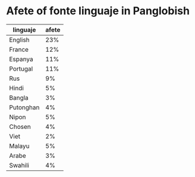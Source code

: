 # Afete of fonte linguaje in Panglobish

| linguaje | afete  |
|----------|--------|
| English | 23% |
| France | 12% |
| Espanya | 11% |
| Portugal | 11% |
| Rus | 9% |
| Hindi | 5% |
| Bangla | 3% |
| Putonghan | 4% |
| Nipon | 5% |
| Chosen | 4% |
| Viet | 2% |
| Malayu | 5% |
| Arabe | 3% |
| Swahili | 4% |
